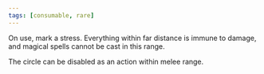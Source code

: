 ```yaml
---
tags: [consumable, rare]
---
```

On use, mark a stress. Everything within far distance is immune to damage, and magical spells cannot be cast in this range.

The circle can be disabled as an action within melee range.
